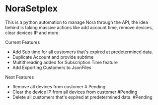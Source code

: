 # NoraSetplex
This is a python automation to manage Nora through the API, the idea behind is taking massive actions like add account time, remove devices, clear devices IP and more.

Current Features
  * Add Sub time for all customers that's expired at predetermined data.
  * Duplicate Account and provide subtime
  * Multithreading added for Subscription Time feature
  * Add Exporting Customers to JsonFiles

Next Features
  * Remove all devices from customer # Pending
  * Clear the device IP from all devices from customer #Pending
  * Delete all customers that's expired at predetermined data. #Pending
  
